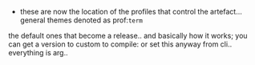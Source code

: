 - these are now the location of the profiles that control the artefact... general themes denoted as prof:`term`

the default ones that become a release.. and basically how it works; you can get a version to custom to compile: or set this anyway from cli.. everything is arg.. 
